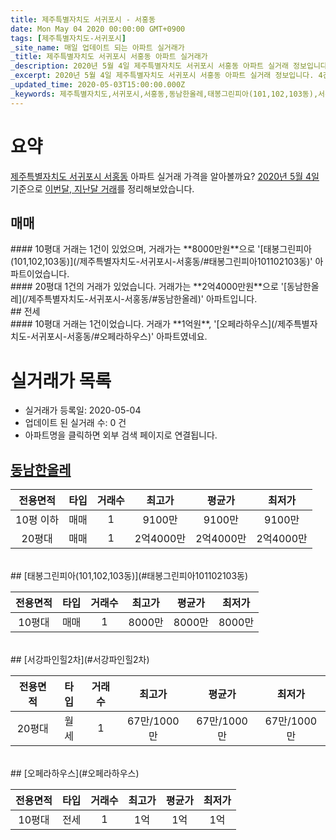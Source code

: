 ```yaml
---
title: 제주특별자치도 서귀포시 - 서홍동
date: Mon May 04 2020 00:00:00 GMT+0900
tags: [제주특별자치도-서귀포시]
_site_name: 매일 업데이트 되는 아파트 실거래가
_title: 제주특별자치도 서귀포시 서홍동 아파트 실거래가
_description: 2020년 5월 4일 제주특별자치도 서귀포시 서홍동 아파트 실거래 정보입니다. 4건 아파트 정보가 있습니다.
_excerpt: 2020년 5월 4일 제주특별자치도 서귀포시 서홍동 아파트 실거래 정보입니다. 4건 아파트 정보가 있습니다.
_updated_time: 2020-05-03T15:00:00.000Z
_keywords: 제주특별자치도,서귀포시,서홍동,동남한올레,태봉그린피아(101,102,103동),서강파인힐2차,오페라하우스
---
```





# 요약
<ins>제주특별자치도 서귀포시 서홍동</ins> 아파트 실거래 가격을 알아볼까요? <ins>2020년 5월 4일</ins> 기준으로 <ins>이번달, 지난달 거래</ins>를 정리해보았습니다.

## 매매
<div class="container">
<div class="six columns" markdown="1">
#### 10평대
거래는 1건이 있었으며, 거래가는 **8000만원**으로 '[태봉그린피아(101,102,103동)](/제주특별자치도-서귀포시-서홍동/#태봉그린피아101102103동)' 아파트이었습니다.
</div>
<div class="six columns" markdown="1">
#### 20평대
1건의 거래가 있었습니다. 거래가는 **2억4000만원**으로 '[동남한올레](/제주특별자치도-서귀포시-서홍동/#동남한올레)' 아파트입니다.
</div>
</div>
## 전세
<div class="container">
<div class="twelve columns" markdown="1">
#### 10평대
거래는 1건이었습니다. 거래가 **1억원**, '[오페라하우스](/제주특별자치도-서귀포시-서홍동/#오페라하우스)' 아파트였네요.
</div>
</div>



# 실거래가 목록
- 실거래가 등록일: 2020-05-04
- 업데이트 된 실거래 수: 0 건
- 아파트명을 클릭하면 외부 검색 페이지로 연결됩니다.

## [동남한올레](#동남한올레)

|전용면적|타입|거래수|최고가|평균가|최저가|
|:---:|:---:|:---:|:---:|:---:|:---:|
|10평 이하|<span class="deal-type-1">매매</span>|1|9100만|9100만|9100만|
|20평대|<span class="deal-type-1">매매</span>|1|2억4000만|2억4000만|2억4000만|

<br/>
## [태봉그린피아(101,102,103동)](#태봉그린피아101102103동)

|전용면적|타입|거래수|최고가|평균가|최저가|
|:---:|:---:|:---:|:---:|:---:|:---:|
|10평대|<span class="deal-type-1">매매</span>|1|8000만|8000만|8000만|

<br/>
## [서강파인힐2차](#서강파인힐2차)

|전용면적|타입|거래수|최고가|평균가|최저가|
|:---:|:---:|:---:|:---:|:---:|:---:|
|20평대|<span class="deal-type-3">월세</span>|1|67만/1000만|67만/1000만|67만/1000만|

<br/>
## [오페라하우스](#오페라하우스)

|전용면적|타입|거래수|최고가|평균가|최저가|
|:---:|:---:|:---:|:---:|:---:|:---:|
|10평대|<span class="deal-type-2">전세</span>|1|1억|1억|1억|

<br/>



